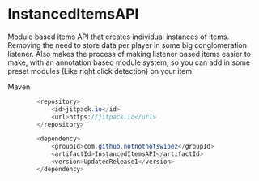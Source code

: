 # InstancedItemsAPI
Module based items API that creates individual instances of items. Removing the need to store data per player in some big conglomeration listener. Also makes the process of making listener
based items easier to make, with an annotation based module system, so you can add in some preset modules (Like right click detection) on your item.

Maven

```java
        <repository>
            <id>jitpack.io</id>
            <url>https://jitpack.io</url>
        </repository>
```

```java
        <dependency>
            <groupId>com.github.notnotnotswipez</groupId>
            <artifactId>InstancedItemsAPI</artifactId>
            <version>UpdatedRelease1</version>
        </dependency>
```
